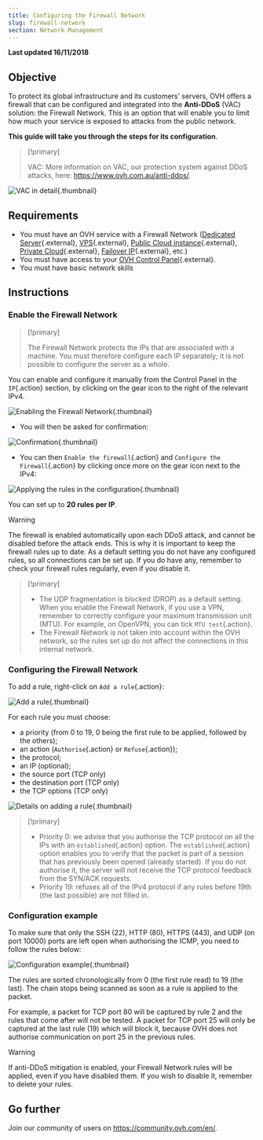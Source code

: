 ```yaml
---
title: Configuring the Firewall Network
slug: firewall-network
section: Network Management
---
```


**Last updated 16/11/2018**

## Objective

To protect its global infrastructure and its customers’ servers, OVH offers a firewall that can be configured and integrated into the **Anti-DDoS** (VAC) solution: the Firewall Network. This is an option that will enable you to limit how much your service is exposed to attacks from the public network.

**This guide will take you through the steps for its configuration**.


> [!primary]
>
> VAC: More information on VAC, our protection system against DDoS attacks, here: <https://www.ovh.com.au/anti-ddos/>.
> 

![VAC in detail](images/vac-inside.png){.thumbnail}


## Requirements

- You must have an OVH service with a Firewall Network ([Dedicated Server](https://www.ovh.com.au/dedicated-servers/){.external}, [VPS](https://www.ovh.com.au/vps/){.external}, [Public Cloud instance](https://www.ovh.com.au/public-cloud/instances/){.external}, [Private Cloud](https://www.ovh.com.au/private-cloud/){.external},  [Failover IP](https://www.ovh.com.au/dedicated-servers/ip_failover.xml){.external}, etc.)
- You must have access to your [OVH Control Panel](https://ca.ovh.com/auth/?action=gotomanager){.external}.
- You must have basic network skills


## Instructions

### Enable the Firewall Network

> [!primary]
>
> The Firewall Network protects the IPs that are associated with a machine. You must therefore configure each IP separately; it is not possible to configure the server as a whole.
> 

You can enable and configure it manually from the Control Panel in the `IP`{.action} section, by clicking on the gear icon to the right of the relevant IPv4.

![Enabling the Firewall Network](images/firewall_creation.png){.thumbnail}

- You will then be asked for confirmation:

![Confirmation](images/creationvalid.png){.thumbnail}

- You can then `Enable the firewall`{.action} and `Configure the Firewall`{.action} by clicking once more on the gear icon next to the IPv4:

![Applying the rules in the configuration](images/activationconfig.png){.thumbnail}

You can set up to **20 rules per IP**.


> [!warning]
>
> The firewall is enabled automatically upon each DDoS attack, and cannot be disabled before the attack ends. This is why it is important to keep the firewall rules up to date.
> As a default setting you do not have any configured rules, so all connections can be set up.
> If you do have any, remember to check your firewall rules regularly, even if you disable it.
> 


> [!primary]
>
> - The UDP fragmentation is blocked (DROP) as a default setting. When you enable the Firewall Network, if you use a VPN, remember to correctly configure your maximum transmission unit (MTU). For example, on OpenVPN, you can tick `MTU test`{.action}.
> - The Firewall Network is not taken into account within the OVH network, so the rules set up do not affect the connections in this internal network.
>


### Configuring the Firewall Network

To add a rule, right-click on `Add a rule`{.action}:


![Add a rule](images/ajoutregle1.png){.thumbnail}

For each rule you must choose:

- a priority (from 0 to 19, 0 being the first rule to be applied, followed by the others);
- an action (`Authorise`{.action} or `Refuse`{.action});
- the protocol;
- an IP (optional);
- the source port (TCP only)
- the destination port (TCP only)
- the TCP options (TCP only)


![Details on adding a rule](images/ajoutregle4.png){.thumbnail}


> [!primary]
>
> - Priority 0: we advise that you authorise the TCP protocol on all the IPs with an `established`{.action} option. The `established`{.action} option enables you to verify that the packet is part of a session that has previously been opened (already started). If you do not authorise it, the server will not receive the TCP protocol feedback from the SYN/ACK requests.
> - Priority 19: refuses all of the IPv4 protocol if any rules before 19th (the last possible) are not filled in.
> 


### Configuration example

To make sure that only the SSH (22), HTTP (80), HTTPS (443), and UDP (on port 10000) ports are left open when authorising the ICMP, you need to follow the rules below:

![Configuration example](images/exemple.png){.thumbnail}

The rules are sorted chronologically from 0 (the first rule read) to 19 (the last). The chain stops being scanned as soon as a rule is applied to the packet.

For example, a packet for TCP port 80 will be captured by rule 2 and the rules that come after will not be tested. A packet for TCP port 25 will only be captured at the last rule (19) which will block it, because OVH does not authorise communication on port 25 in the previous rules.

> [!warning]
>
> If anti-DDoS mitigation is enabled, your Firewall Network rules will be applied, even if you have disabled them. If you wish to disable it, remember to delete your rules.
> 

## Go further

Join our community of users on <https://community.ovh.com/en/>.